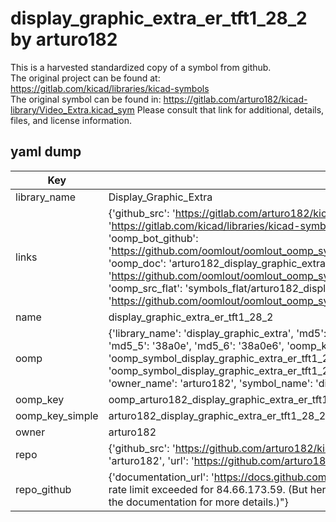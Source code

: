# display_graphic_extra_er_tft1_28_2 by arturo182  
This is a harvested standardized copy of a symbol from github.  
The original project can be found at:  
https://gitlab.com/kicad/libraries/kicad-symbols  
The original symbol can be found in:
https://gitlab.com/arturo182/kicad-library/Video_Extra.kicad_sym
Please consult that link for additional, details, files, and license information.  
## yaml dump  
| Key | Value |  
| --- | --- |  
| library_name | Display_Graphic_Extra |  
| links | {'github_src': 'https://gitlab.com/arturo182/kicad-library/Video_Extra.kicad_sym', 'github_src_repo': 'https://gitlab.com/kicad/libraries/kicad-symbols', 'oomp_bot': 'arturo182_display_graphic_extra_er_tft1_28_2/working', 'oomp_bot_github': 'https://github.com/oomlout/oomlout_oomp_symbol_bot/tree/main/arturo182_display_graphic_extra_er_tft1_28_2/working', 'oomp_doc': 'arturo182_display_graphic_extra_er_tft1_28_2/working', 'oomp_doc_github': 'https://github.com/oomlout/oomlout_oomp_symbol_doc/tree/main/arturo182_display_graphic_extra_er_tft1_28_2/working', 'oomp_src_flat': 'symbols_flat/arturo182_display_graphic_extra_er_tft1_28_2/working', 'oomp_src_flat_github': 'https://github.com/oomlout/oomlout_oomp_symbol_src/tree/main/arturo182_display_graphic_extra_er_tft1_28_2/working'} |  
| name | display_graphic_extra_er_tft1_28_2 |  
| oomp | {'library_name': 'display_graphic_extra', 'md5': '38a0e6b9e99d5fea8539f703f4fd378c', 'md5_10': '38a0e6b9e9', 'md5_5': '38a0e', 'md5_6': '38a0e6', 'oomp_key': 'oomp_display_graphic_extra_er_tft1_28_2', 'oomp_key_extra': 'oomp_symbol_display_graphic_extra_er_tft1_28_2', 'oomp_key_full': 'oomp_symbol_display_graphic_extra_er_tft1_28_2_38a0e6', 'oomp_key_simple': 'display_graphic_extra_er_tft1_28_2', 'owner_name': 'arturo182', 'symbol_name': 'display_graphic_extra_er_tft1_28_2'} |  
| oomp_key | oomp_arturo182_display_graphic_extra_er_tft1_28_2 |  
| oomp_key_simple | arturo182_display_graphic_extra_er_tft1_28_2 |  
| owner | arturo182 |  
| repo | {'github_src': 'https://github.com/arturo182/kicad-library/Video_Extra.kicad_sym', 'name': 'kicad-library', 'owner': 'arturo182', 'url': 'https://github.com/arturo182/kicad-library'} |  
| repo_github | {'documentation_url': 'https://docs.github.com/rest/overview/resources-in-the-rest-api#rate-limiting', 'message': "API rate limit exceeded for 84.66.173.59. (But here's the good news: Authenticated requests get a higher rate limit. Check out the documentation for more details.)"} |  

